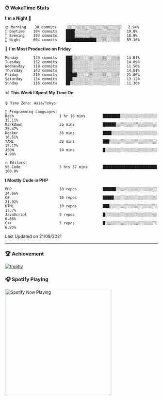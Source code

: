 ### ⏰ WakaTime Stats


<!--START_SECTION:waka-->
**I'm a Night 🦉** 

```text
🌞 Morning    30 commits     ░░░░░░░░░░░░░░░░░░░░░░░░░   2.94% 
🌆 Daytime    194 commits    ████░░░░░░░░░░░░░░░░░░░░░   19.0% 
🌃 Evening    193 commits    ████░░░░░░░░░░░░░░░░░░░░░   18.9% 
🌙 Night      604 commits    ██████████████░░░░░░░░░░░   59.16%

```
📅 **I'm Most Productive on Friday** 

```text
Monday       143 commits    ███░░░░░░░░░░░░░░░░░░░░░░   14.01% 
Tuesday      152 commits    ███░░░░░░░░░░░░░░░░░░░░░░   14.89% 
Wednesday    118 commits    ███░░░░░░░░░░░░░░░░░░░░░░   11.56% 
Thursday     143 commits    ███░░░░░░░░░░░░░░░░░░░░░░   14.01% 
Friday       215 commits    █████░░░░░░░░░░░░░░░░░░░░   21.06% 
Saturday     134 commits    ███░░░░░░░░░░░░░░░░░░░░░░   13.12% 
Sunday       116 commits    ██░░░░░░░░░░░░░░░░░░░░░░░   11.36%

```


📊 **This Week I Spent My Time On** 

```text
⌚︎ Time Zone: Asia/Tokyo

💬 Programming Languages: 
Bash                     1 hr 16 mins        ████████░░░░░░░░░░░░░░░░░   35.11% 
Markdown                 55 mins             ██████░░░░░░░░░░░░░░░░░░░   25.47% 
Docker                   35 mins             ████░░░░░░░░░░░░░░░░░░░░░   16.51% 
YAML                     32 mins             ███░░░░░░░░░░░░░░░░░░░░░░   15.17% 
JSON                     10 mins             █░░░░░░░░░░░░░░░░░░░░░░░░   4.98%

🔥 Editors: 
VS Code                  3 hrs 37 mins       █████████████████████████   100.0%

```

**I Mostly Code in PHP** 

```text
PHP                      18 repos            ██████░░░░░░░░░░░░░░░░░░░   24.66% 
C#                       16 repos            █████░░░░░░░░░░░░░░░░░░░░   21.92% 
HTML                     10 repos            ███░░░░░░░░░░░░░░░░░░░░░░   13.7% 
JavaScript               5 repos             █░░░░░░░░░░░░░░░░░░░░░░░░   6.85% 
C++                      5 repos             █░░░░░░░░░░░░░░░░░░░░░░░░   6.85%

```



 Last Updated on 21/09/2021
<!--END_SECTION:waka-->

---

### 🏆 Achievement

[![trophy](https://github-profile-trophy.vercel.app/?username=Slime-hatena&theme=flat&no-bg=true&no-frame=true&column=8)](https://github.com/ryo-ma/github-profile-trophy)

### 🎧 Spotify Playing

[<img src="https://spotify-now-playing-slime-hatena.vercel.app/api/spotify-playing" alt="Spotify Now Playing" width="350" />](https://open.spotify.com/user/slime_hatena)

<!--
**Slime-hatena/Slime-hatena** is a ✨ _special_ ✨ repository because its `README.md` (this file) appears on your GitHub profile.

Here are some ideas to get you started:

- 🔭 I’m currently working on ...
- 🌱 I’m currently learning ...
- 👯 I’m looking to collaborate on ...
- 🤔 I’m looking for help with ...
- 💬 Ask me about ...
- 📫 How to reach me: ...
- 😄 Pronouns: ...
- ⚡ Fun fact: ...
-->
